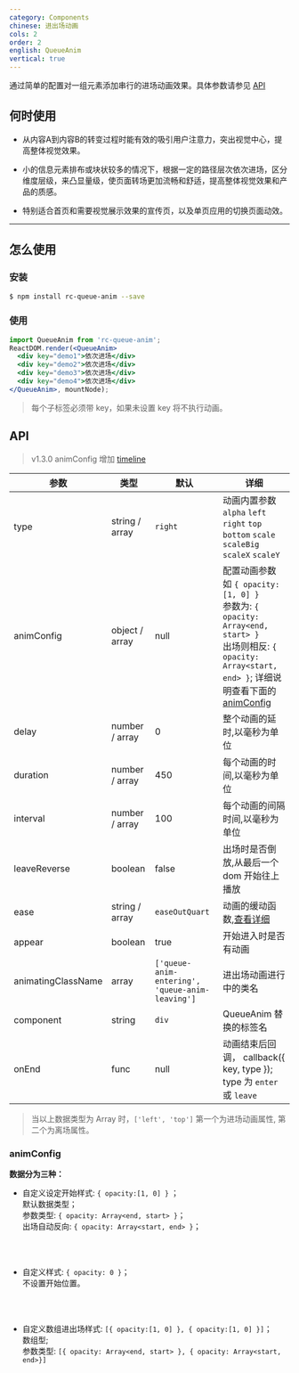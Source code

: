 ```yaml
---
category: Components
chinese: 进出场动画
cols: 2
order: 2
english: QueueAnim
vertical: true
---
```


通过简单的配置对一组元素添加串行的进场动画效果。具体参数请参见 [API](/api/queue-anim)

## 何时使用

- 从内容A到内容B的转变过程时能有效的吸引用户注意力，突出视觉中心，提高整体视觉效果。

- 小的信息元素排布或块状较多的情况下，根据一定的路径层次依次进场，区分维度层级，来凸显量级，使页面转场更加流畅和舒适，提高整体视觉效果和产品的质感。

- 特别适合首页和需要视觉展示效果的宣传页，以及单页应用的切换页面动效。

---

## 怎么使用
### 安装
```bash
$ npm install rc-queue-anim --save
```
### 使用
```jsx
import QueueAnim from 'rc-queue-anim';
ReactDOM.render(<QueueAnim>
  <div key="demo1">依次进场</div>
  <div key="demo2">依次进场</div>
  <div key="demo3">依次进场</div>
  <div key="demo4">依次进场</div>
</QueueAnim>, mountNode);
```
> 每个子标签必须带 key，如果未设置 key 将不执行动画。

## API

> v1.3.0 animConfig 增加 [timeline](http://react-component.github.io/queue-anim/examples/timeline.html)

|参数        |类型             |默认     |详细             |
|------------|----------------|---------|----------------|
| type       | string / array | `right` | 动画内置参数 <br/> `alpha` `left` `right` `top` `bottom` `scale` `scaleBig` `scaleX` `scaleY`|
| animConfig | object / array | null    | 配置动画参数<br/>  如 `{ opacity:[1, 0] }` <br/>参数为: `{ opacity: Array<end, start> }`<br/>出场则相反: `{ opacity: Array<start, end> }`; 详细说明查看下面的 [animConfig](#animConfig) |
| delay      | number / array | 0       | 整个动画的延时,以毫秒为单位 |
| duration   | number / array | 450     | 每个动画的时间,以毫秒为单位  |
| interval   | number / array | 100     | 每个动画的间隔时间,以毫秒为单位  |
| leaveReverse | boolean      | false   | 出场时是否倒放,从最后一个 dom 开始往上播放 |
| ease       | string / array | `easeOutQuart` | 动画的缓动函数,[查看详细](http://julian.com/research/velocity/#easing) |
| appear     | boolean        | true    | 开始进入时是否有动画    |
| animatingClassName | array | `['queue-anim-entering', 'queue-anim-leaving']` | 进出场动画进行中的类名 |
| component  | string | `div` | QueueAnim 替换的标签名 |
| onEnd      | func   | null  | 动画结束后回调， callback({ key, type }); type 为 `enter` 或 `leave` |

> 当以上数据类型为 Array 时，`['left', 'top']` 第一个为进场动画属性, 第二个为离场属性。

### animConfig

**数据分为三种：**

- 自定义设定开始样式: `{ opacity:[1, 0] }` ；
<br/> 默认数据类型；
<br/>参数类型: `{ opacity: Array<end, start> }`；
<br/>出场自动反向: `{ opacity: Array<start, end> }`；
<br/>
<br/>

- 自定义样式: `{ opacity: 0 }`；
<br/> 不设置开始位置。
<br/>
<br/>


- 自定义数组进出场样式: `[{ opacity:[1, 0] }, { opacity:[1, 0] }]`；
<br/> 数组型;
<br/> 参数类型: `[{ opacity: Array<end, start> }, { opacity: Array<start, end>}]`